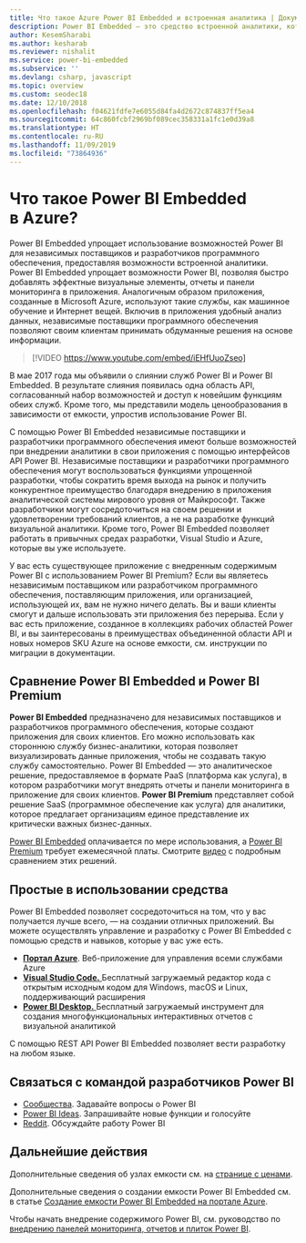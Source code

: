 ```yaml
---
title: Что такое Azure Power BI Embedded и встроенная аналитика | Документация Майкрософт
description: Power BI Embedded — это средство встроенной аналитики, которое упрощает использование возможностей Power BI для независимых поставщиков и разработчиков программного обеспечения, помогая им быстро добавлять привлекательные визуальные элементы, отчеты и панели мониторинга в свои приложения. Узнайте, как использовать программное обеспечение и средства встроенной аналитики, а также средств встроенной бизнес-аналитики с помощью Power BI Embedded.
author: KesemSharabi
ms.author: kesharab
ms.reviewer: nishalit
ms.service: power-bi-embedded
ms.subservice: ''
ms.devlang: csharp, javascript
ms.topic: overview
ms.custom: seodec18
ms.date: 12/10/2018
ms.openlocfilehash: f04621fdfe7e6055d84fa4d2672c874837ff5ea4
ms.sourcegitcommit: 64c860fcbf2969bf089cec358331a1fc1e0d39a8
ms.translationtype: HT
ms.contentlocale: ru-RU
ms.lasthandoff: 11/09/2019
ms.locfileid: "73864936"
---
```

# <a name="what-is-power-bi-embedded-in-azure"></a>Что такое Power BI Embedded в Azure?

Power BI Embedded упрощает использование возможностей Power BI для независимых поставщиков и разработчиков программного обеспечения, предоставляя возможности встроенной аналитики. Power BI Embedded упрощает возможности Power BI, позволяя быстро добавлять эффектные визуальные элементы, отчеты и панели мониторинга в приложения. Аналогичным образом приложения, созданные в Microsoft Azure, используют такие службы, как машинное обучение и Интернет вещей. Включив в приложения удобный анализ данных, независимые поставщики программного обеспечения позволяют своим клиентам принимать обдуманные решения на основе информации.

> [!VIDEO https://www.youtube.com/embed/iEHfUuoZseo]

В мае 2017 года мы объявили о слиянии служб Power BI и Power BI Embedded. В результате слияния появилась одна область API, согласованный набор возможностей и доступ к новейшим функциям обеих служб. Кроме того, мы представили модель ценообразования в зависимости от емкости, упростив использование Power BI.

С помощью Power BI Embedded независимые поставщики и разработчики программного обеспечения имеют больше возможностей при внедрении аналитики в свои приложения с помощью интерфейсов API Power BI. Независимые поставщики и разработчики программного обеспечения могут воспользоваться функциями упрощенной разработки, чтобы сократить время выхода на рынок и получить конкурентное преимущество благодаря внедрению в приложения аналитической системы мирового уровня от Майкрософт. Также разработчики могут сосредоточиться на своем решении и удовлетворении требований клиентов, а не на разработке функций визуальной аналитики. Кроме того, Power BI Embedded позволяет работать в привычных средах разработки, Visual Studio и Azure, которые вы уже используете.

У вас есть существующее приложение с внедренным содержимым Power BI с использованием Power BI Premium? Если вы являетесь независимым поставщиком или разработчиком программного обеспечения, поставляющим приложения, или организацией, использующей их, вам не нужно ничего делать. Вы и ваши клиенты смогут и дальше использовать эти приложения без перерыва. Если у вас есть приложение, созданное в коллекциях рабочих областей Power BI, и вы заинтересованы в преимуществах объединенной области API и новых номеров SKU Azure на основе емкости, см. инструкции по миграции в документации.

## <a name="comparing-power-bi-embedded-with-power-bi-premium"></a>Сравнение Power BI Embedded и Power BI Premium

**Power BI Embedded** предназначено для независимых поставщиков и разработчиков программного обеспечения, которые создают приложения для своих клиентов. Его можно использовать как стороннюю службу бизнес-аналитики, которая позволяет визуализировать данные приложения, чтобы не создавать такую службу самостоятельно. Power BI Embedded — это аналитическое решение, предоставляемое в формате PaaS (платформа как услуга), в котором разработчики могут внедрять отчеты и панели мониторинга в приложение для своих клиентов. **Power BI Premium** представляет собой решение SaaS (программное обеспечение как услуга) для аналитики, которое предлагает организациям единое представление их критически важных бизнес-данных. 

[Power BI Embedded](https://azure.microsoft.com/pricing/details/power-bi-embedded/) оплачивается по мере использования, а [Power BI Premium](https://powerbi.microsoft.com/calculator/) требует ежемесячной платы. Смотрите [видео](https://www.youtube.com/watch?v=0y2oJikC6Xc&t=0s&list=PLv2BtOtLblH1dQPV49Ni12olDcUoW-GEl&index=3) с подробным сравнением этих решений.

## <a name="easy-to-use-tools"></a>Простые в использовании средства

Power BI Embedded позволяет сосредоточиться на том, что у вас получается лучше всего, — на создании отличных приложений. Вы можете осуществлять управление и разработку с Power BI Embedded с помощью средств и навыков, которые у вас уже есть.

* [**Портал Azure**](https://portal.azure.com/). Веб-приложение для управления всеми службами Azure
* [**Visual Studio Code.** ](https://code.visualstudio.com/docs) Бесплатный загружаемый редактор кода с открытым исходным кодом для Windows, macOS и Linux, поддерживающий расширения
* [**Power BI Desktop.** ](https://powerbi.microsoft.com/desktop/) Бесплатный загружаемый инструмент для создания многофункциональных интерактивных отчетов с визуальной аналитикой

С помощью REST API Power BI Embedded позволяет вести разработку на любом языке.

## <a name="engage-with-the-power-bi-engineering-team"></a>Связаться с командой разработчиков Power BI

* [Сообщества](https://community.powerbi.com/). Задавайте вопросы о Power BI
* [Power BI Ideas](https://ideas.powerbi.com). Запрашивайте новые функции и голосуйте
* [Reddit](https://www.reddit.com/r/PowerBI/). Обсуждайте работу Power BI

## <a name="next-steps"></a>Дальнейшие действия

Дополнительные сведения об узлах емкости см. на [странице с ценами](https://azure.microsoft.com/pricing/details/power-bi-embedded/).

Дополнительные сведения о создании емкости Power BI Embedded см. в статье [Создание емкости Power BI Embedded на портале Azure](azure-pbie-create-capacity.md).

Чтобы начать внедрение содержимого Power BI, см. руководство по [внедрению панелей мониторинга, отчетов и плиток Power BI](https://powerbi.microsoft.com/documentation/powerbi-developer-embedding-content/).
